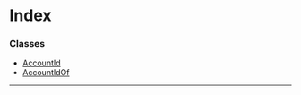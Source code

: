 

# Index

### Classes

* [AccountId](../classes/_accountid_.accountid.md)
* [AccountIdOf](../classes/_accountid_.accountidof.md)

---

